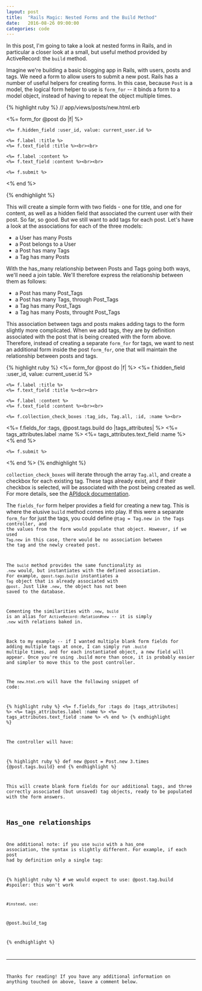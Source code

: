 ```yaml
---
layout: post
title:  "Rails Magic: Nested Forms and the Build Method"
date:   2016-08-26 09:00:00
categories: code
---
```


In this post, I'm going to take a look at nested forms in Rails, and in particular a closer look at a small, but useful method provided by ActiveRecord: the <code>build</code> method.

Imagine we're building a basic blogging app in Rails, with users, posts and tags. We need a form to allow users to submit a new post. Rails has a number of useful helpers for creating forms. In this case, because <code>Post</code> is a model, the logical form helper to use is <code>form_for</code> -- it binds a form to a model object, instead of having to repeat the object multiple times.

{% highlight ruby %}
// app/views/posts/new.html.erb

<%= form_for @post do |f| %>

	<%= f.hidden_field :user_id, value: current_user.id %>

	<%= f.label :title %>
	<%= f.text_field :title %><br><br>

	<%= f.label :content %>
	<%= f.text_field :content %><br><br>

	<%= f.submit %>

<% end %>

{% endhighlight %}

This will create a simple form with two fields - one for title, and one for content, as well as a hidden field that associated the current user with their post. So far, so good. But we still want to add tags for each post. Let's have a look at the associations for each of the three models:

* a User has many Posts
* a Post belongs to a User
* a Post has many Tags
* a Tag has many Posts

With the has_many relationship between Posts and Tags going both ways, we'll need a join table. We'll therefore express the relationship between them as follows:

* a Post has many Post_Tags
* a Post has many Tags, through Post_Tags
* a Tag has many Post_Tags
* a Tag has many Posts, throught Post_Tags

This association between tags and posts makes adding tags to the form slightly more complicated. When we add tags, they are by definition associated with the post that is being created with the form above. Therefore, instead of creating a separate <code>form_for</code> for tags, we want to nest an additional form inside the post <code>form_for</code>, one that will maintain the relationship between posts and tags.

{% highlight ruby %}
<%= form_for @post do |f| %>
	<%= f.hidden_field :user_id, value: current_user.id %>

	<%= f.label :title %>
	<%= f.text_field :title %><br><br>

	<%= f.label :content %>
	<%= f.text_field :content %><br><br>

	<%= f.collection_check_boxes :tag_ids, Tag.all, :id, :name %><br>

  <%= f.fields_for :tags, @post.tags.build do |tags_attributes| %>
    <%= tags_attributes.label :name  %>
    <%= tags_attributes.text_field :name %>
  <% end %>

	<%= f.submit %>
<% end %>
{% endhighlight %}

<code>collection_check_boxes</code> will iterate through the array <code>Tag.all</code>, and create a checkbox for each existing tag. These tags already exist, and if their checkbox is selected, will be associated with the post being created as well. For more details, see the [APIdock documentation](http://apidock.com/rails/v4.0.2/ActionView/Helpers/FormOptionsHelper/collection_check_boxes).

The <code>fields_for</code> form helper provides a field for creating a new tag. This is where the elusive <code>build</code> method comes into play. If this were a separate <code>form_for</code> for just the tags, you could define <code>@tag = Tag.new in the Tags controller, and the values from the form would populate that object. However, if we used <code>Tag.new</code> in this case, there would be no association between the tag and the newly created post.


The <code>build</code> method provides the same functionality as <code>.new</code> would, but instantiates with the defined association. For example, <code>@post.tags.build</code> instantiates a <code>Tag</code> object that is already associated with <code>@post</code>. Just like <code>.new</code>, the object has not been saved to the database.


Cementing the similarities with <code>.new</code>, <code>build</code> is an alias for <code>ActiveRecord::Relation#new</code> -- it is simply <code>.new</code> with relations baked in.

Back to my example -- if I wanted multiple blank form fields for adding multiple tags at once, I can simply run <code>.build</code> multiple times, and for each instantiated object, a new field will appear. Once you're using .build more than once, it is probably easier and simpler to move this to the post controller.

The <code>new.html.erb</code> will have the following snippet of code:

{% highlight ruby %}
<%= f.fields_for :tags do |tags_attributes| %>
	<%= tags_attributes.label :name  %>
  <%= tags_attributes.text_field :name %>
<% end %>
{% endhighlight %}

The controller will have:

{% highlight ruby %}
def new
	@post = Post.new
  3.times {@post.tags.build}
end
{% endhighlight %}

This will create blank form fields for our additional tags, and three correctly associated (but unsaved) tag objects, ready to be populated with the form answers.

Has_one relationships
-------

One additional note: if you use <code>build</code> with a has_one association, the syntax is slightly different. For example, if each post had by definition only a single tag:

{% highlight ruby %}
	# we would expect to use:
@post.tag.build
	#spoiler: this won't work

	#instead, use:
@post.build_tag

{% endhighlight %}


-----

Thanks for reading! If you have any additional information on anything touched on above, leave a comment below.

